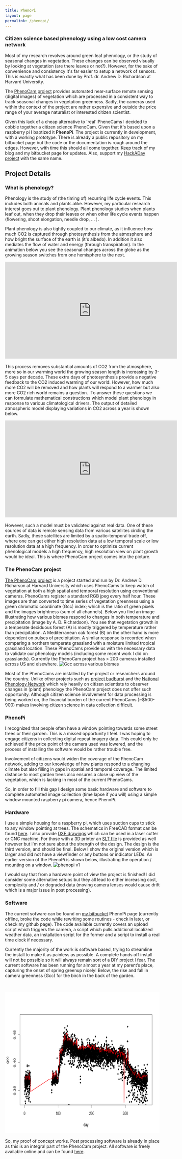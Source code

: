 ```yaml
---
title: PhenoPi
layout: page
permalink: /phenopi/
---
```

<h3>Citizen science based phenology using a low cost camera network</h3>
Most of my research revolves around green leaf phenology, or the study of seasonal changes in vegetation. These changes can be observed visually by looking at vegetation (are there leaves or not?). However, for the sake of convenience and consistency it's far easier to setup a network of sensors. This is exactly what has been done by Prof. dr. Andrew D. Richardson at Harvard University.

The <a href="http://phenocam.sr.unh.edu/webcam/about/">PhenoCam project</a> provides automated near-surface remote sensing (digital images) of vegetation which are processed in a consistent way to track seasonal changes in vegetation greenness. Sadly, the cameras used within the context of the project are rather expensive and outside the price range of your average naturalist or interested citizen scientist.

Given this lack of a cheap alternative to 'real' PhenoCams I decided to cobble together a citizen science PhenoCam. Given that it's based upon a raspberry pi I baptized it <strong>PhenoPi</strong>. The project is currently in development, with a working prototype. There is already a public repository on my bitbucket page but the code or the documentation is rough around the edges. However, with time this should all come together. Keep track of my blog and my bitbucket page for updates. Also, support my <a href="https://hackaday.io/project/5865-phenopi">HackADay project</a> with the same name.
<h2>Project Details</h2>
<h3>What is phenology?</h3>
Phenology is the study of (the timing of) recurring life cycle events. This includes both animals and plants alike. However, my particular research interest goes out to plant phenology. Plant phenology studies when plants leaf out, when they drop their leaves or when other life cycle events happen (flowering, shoot elongation, needle drop, ... ).

Plant phenology is also tightly coupled to our climate, as it influence how much CO2 is captured through photosynthesis from the atmosphere and how bright the surface of the earth is (it's albedo). In addition it also mediates the flow of water and energy (through transpiration). In the animation below you see the seasonal changes across the globe as the growing season switches from one hemisphere to the next.

<iframe width="560" height="315" src="https://www.youtube.com/embed/Mh4fizmiZa8" frameborder="0" allowfullscreen="allowfullscreen"></iframe>

This process removes substantial amounts of CO2 from the atmosphere, more so in our warming world the growing season length is increasing by 3-5 days per decade. These extra days of photosynthesis provide a negative feedback to the CO2 induced warming of our world. However, how much more CO2 will be removed and how plants will respond to a warmer but also more CO2 rich world remains a question.  To answer these questions we can formulate mathematical constructions which model plant phenology in response to various climatological drivers. The output of detailed atmospheric model displaying variations in CO2 across a year is shown below.

<iframe width="560" height="315" src="https://www.youtube.com/embed/x1SgmFa0r04" frameborder="0" allowfullscreen="allowfullscreen"></iframe>

However, such a model must be validated against real data. One of these sources of data is remote sensing data from various satellites circling the earth. Sadly, these satellites are limited by a spatio-temporal trade off, where one can get either high resolution data at a low temporal scale or low resolution data at a high frequency. In order to optimize current phenological models a high frequency, high resolution view on plant growth would be ideal. This is where PhenoCam project comes into the picture.
<h3>The PhenoCam project</h3>
<a href="http://phenocam.sr.unh.edu/webcam/">The PhenoCam project</a> is a project started and run by Dr. Andrew D. Richarson at Harvard University which uses PhenoCams to keep watch of vegetation at both a high spatial and temporal resolution using conventional cameras. PhenoCams register a standard RGB jpeg every half hour. These images are than converted to time series of vegetation greenness using a green chromatic coordinate (Gcc) index; which is the ratio of green pixels and the images brightness (sum of all channels).
Below you find an image illustrating how various biomes respond to changes in both temperature and precipitation (image by A. D. Richardson). You see that vegetation growth in a temperate deciduous forest (A) is mostly triggered by temperature rather than precipitation. A Mediterranean oak forest (B) on the other hand is more dependent on pulses of precipitation. A similar response is recorded when comparing a northern temperate grassland with a moisture limited tropical grassland location. These PhenoCams provide us with the necessary data to validate our phenology models (including some recent work I did on grasslands). Currently the PhenoCam project has &gt; 200 cameras installed across US and elsewhere.

<img src="http://phenocam.sr.unh.edu/static/img/biome_image.png" alt="Gcc across various biomes" />

Most of the PhenoCams are installed by the project or researchers around the country. Unlike other projects such as <a href="http://budburst.org/">project budburst</a> and the <a href="https://www.usanpn.org/">National Phenology Network</a> which rely heavily on citizen scientists to observer changes in (plant) phenology the PhenoCam project does not offer such opportunity. Although citizen science involvement for data processing is being worked on, the financial burden of the current PhenoCams (~$500-900) makes involving citizen science in data collection difficult.
<h3>PhenoPi</h3>
I recognized that people often have a window pointing towards some street trees or their garden. This is a missed opportunity I feel. I was hoping to engage citizens in collecting digital repeat imagery data. This could only be achieved if the price point of the camera used was lowered, and the process of installing the software would be rather trouble free.

Involvement of citizens would widen the coverage of the PhenoCam network, adding to our knowledge of how plants respond to a changing climate but also filling in gaps in spatial and temporal coverage. The limited distance to most garden trees also ensures a close up view of the vegetation, which is lacking in most of the current PhenoCams.

So, in order to fill this gap I design some basic hardware and software to complete automated image collection (time lapse if you will) using a simple window mounted raspberry pi camera, hence PhenoPi.
<h3>Hardware</h3>
I use a simple housing for a raspberry pi, which uses suction cups to stick to any window pointing at trees. The schematics in FreeCAD format can be found <a href="https://www.dropbox.com/s/v1g0ernjct7mh63/phenopi.FCStd?dl=0">here</a>. I also provide <a href="https://www.dropbox.com/s/qjf53ba701v0m50/phenopi.dxf?dl=0">DXF drawings</a> which can be used in a laser cutter or CNC machine. For those with a 3D printer an <a href="https://www.dropbox.com/s/em69on4z0umzici/phenopi.stl?dl=0">SLT file</a> is provided as well however but I'm not sure about the strength of the design. The design is the third version, and should be final. Below I show the original version which is larger and did not have a viewfinder or any buttons or indicator LEDs. An earlier version of the PhenoPi is shown below, illustrating the operation / mounting on a window.

<img src="https://farm9.staticflickr.com/8771/17042506637_de615ca4c2_z_d.jpg" alt="phenopi v1" />

I would say that from a hardware point of view the project is finished! I did consider some alternative setups but they all lead to either increasing cost, complexity and / or degraded data (moving camera lenses would cause drift which is a major issue in post processing).
<h3>Software</h3>
The current sofware can be found on <a href="https://bitbucket.org/khufkens/phenopi">my bitbucket</a> PhenoPi page (currently offline, broke the code while rewriting some routines - check in later, or check my github page). The code available currently covers an upload script which triggers the camera, a script which pulls additional localized weather data, an installation script for the former and a script to install a real time clock if necessary.

Currently the majority of the work is software based, trying to streamline the install to make it as painless as possible. A complete hands off install will not be possible so it will always remain sort of a DIY project I fear. The current software has been running for almost a year at my parent’s place, capturing the onset of spring greenup nicely! Below, the rise and fall in camera greenness (Gcc) for the birch in the back of the garden.

&nbsp;

<img class="aligncenter wp-image-1082 size-medium_large" src="/uploads/2015/04/example_plot-768x459.png" alt="example_plot" width="768" height="459" />

So, my proof of concept works. Post processing software is already in place as this is an integral part of the PhenoCam project. All software is freely available online and can be found <a href="http://phenocam.sr.unh.edu/webcam/tools/">here</a>.